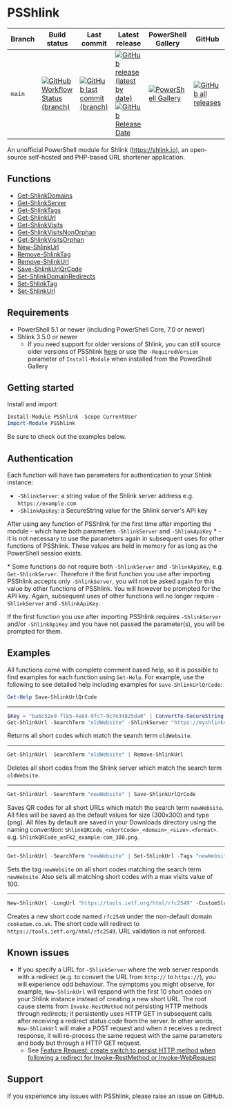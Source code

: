 # PSShlink
| Branch | Build status | Last commit | Latest release | PowerShell Gallery | GitHub |
|-|-|-|-|-|-|
| `main` | [![GitHub Workflow Status (branch)](https://img.shields.io/github/workflow/status/codaamok/PSShlink/Pipeline/main)](https://github.com/codaamok/PSShlink/actions) | [![GitHub last commit (branch)](https://img.shields.io/github/last-commit/codaamok/PSShlink/main?color=blue)](https://github.com/codaamok/PSShlink/commits/main) | [![GitHub release (latest by date)](https://img.shields.io/github/v/release/codaamok/PSShlink?color=blue)](https://github.com/codaamok/PSShlink/releases/latest) [![GitHub Release Date](https://img.shields.io/github/release-date/codaamok/PSShlink?color=blue)](https://github.com/codaamok/PSShlink/releases/latest) | [![PowerShell Gallery](https://img.shields.io/powershellgallery/dt/PSShlink?color=blue)](https://www.powershellgallery.com/packages/PSShlink) | [![GitHub all releases](https://img.shields.io/github/downloads/codaamok/PSShlink/total?color=blue)](https://github.com/codaamok/PSShlink/releases) |


An unofficial PowerShell module for Shlink (https://shlink.io), an open-source self-hosted and PHP-based URL shortener application.

## Functions

- [Get-ShlinkDomains](docs/Get-ShlinkDomains.md)
- [Get-ShlinkServer](docs/Get-ShlinkServer.md)
- [Get-ShlinkTags](docs/Get-ShlinkTags.md)
- [Get-ShlinkUrl](docs/Get-ShlinkUrl.md)
- [Get-ShlinkVisits](docs/Get-ShlinkVisits.md)
- [Get-ShlinkVisitsNonOrphan](docs/Get-ShlinkVisitsNonOrphan.md)
- [Get-ShlinkVisitsOrphan](docs/Get-ShlinkVisitsOrphan.md)
- [New-ShlinkUrl](docs/New-ShlinkUrl.md)
- [Remove-ShlinkTag](docs/Remove-ShlinkTag.md)
- [Remove-ShlinkUrl](docs/Remove-ShlinkUrl.md)
- [Save-ShlinkUrlQrCode](docs/Save-ShlinkUrlQrCode.md)
- [Set-ShlinkDomainRedirects](docs/Set-ShlinkDomainRedirects.md)
- [Set-ShlinkTag](docs/Set-ShlinkTag.md)
- [Set-ShlinkUrl](docs/Set-ShlinkUrl.md)

## Requirements

- PowerShell 5.1 or newer (including PowerShell Core, 7.0 or newer)
- Shlink 3.5.0 or newer
  - If you need support for older versions of Shlink, you can still source older versions of PSShlink [here](https://github.com/codaamok/PSShlink/releases) or use the `-RequiredVersion` parameter of `Install-Module` when installed from the PowerShell Gallery

## Getting started

Install and import:

```powershell
Install-Module PSShlink -Scope CurrentUser
Import-Module PSShlink
```

Be sure to check out the examples below.

## Authentication

Each function will have two parameters for authentication to your Shlink instance:

- `-ShlinkServer`: a string value of the Shlink server address e.g. `https://example.com`
- `-ShlinkApiKey`: a SecureString value for the Shlink server's API key

After using any function of PSShlink for the first time after importing the module - which have both parameters `-ShlinkServer` and `-ShlinkApiKey` * - it is not necessary to use the parameters again in subsequent uses for other functions of PSShlink. These values are held in memory for as long as the PowerShell session exists.

\* Some functions do not require both `-ShlinkServer` and `-ShlinkApiKey`, e.g. `Get-ShlinkServer`. Therefore if the first function you use after importing PSShlink accepts only `-ShlinkServer`, you will not be asked again for this value by other functions of PSShlink. You will however be prompted for the API key. Again, subsequent uses of other functions will no longer require `-ShlinkServer` and `-ShlinkApiKey`.

If the first function you use after importing PSShlink requires `-ShlinkServer` and/or `-ShlinkApiKey` and you have not passed the parameter(s), you will be prompted for them.

## Examples

All functions come with complete comment based help, so it is possible to find examples for each function using `Get-Help`. For example, use the following to see detailed help including examples for `Save-ShlinkUrlQrCode`:

```powershell
Get-Help Save-ShlinkUrlQrCode
```

___

```powershell
$Key = "ba6c52ed-flk5-4e84-9fc7-9c7e34825da0" | ConvertTo-SecureString -AsPlainText -Force
Get-ShlinkUrl -SearchTerm "oldWebsite" -ShlinkServer "https://myshlinkserver.com" -ShlinkApiKey $Key
```

Returns all short codes which match the search term `oldWebsite`.

___

```powershell
Get-ShlinkUrl -SearchTerm "oldWebsite" | Remove-ShlinkUrl
```

Deletes all short codes from the Shlink server which match the search term `oldWebsite`.

___

```powershell
Get-ShlinkUrl -SearchTerm "newWebsite" | Save-ShlinkUrlQrCode
```

Saves QR codes for all short URLs which match the search term `newWebsite`. All files will be saved as the default values for size (300x300) and type (png). All files by default are saved in your Downloads directory using the naming convention: `ShlinkQRCode_<shortCode>_<domain>_<size>.<format>`. e.g. `ShlinkQRCode_asFk2_example-com_300.png`.

___

```powershell
Get-ShlinkUrl -SearchTerm "newWebsite" | Set-ShlinkUrl -Tags "newWebsite" -MaxVisits 100
```

Sets the tag `newWebsite` on all short codes matching the search term `newWebsite`. Also sets all matching short codes with a max visits value of 100.
___

```powershell
New-ShlinkUrl -LongUrl "https://tools.ietf.org/html/rfc2549" -CustomSlug "rfc2549" -Domain "cookadam.co.uk" -DoNotValidateUrl
```

Creates a new short code named `rfc2549` under the non-default domain `cookadam.co.uk`. The short code will redirect to `https://tools.ietf.org/html/rfc2549`. URL validation is not enforced.

## Known issues

- If you specify a URL for `-ShlinkServer` where the web server responds with a redirect (e.g. to convert the URL from `http://` to `https://`), you will experience odd behaviour. The symptoms you might observe, for example, `New-ShlinkUrl` will respond with the first 10 short codes on your Shlink instance instead of creating a new short URL. The root cause stems from `Invoke-RestMethod` not persisting HTTP methods through redirects; it persistently uses HTTP GET in subsequent calls after receiving a redirect status code from the server. In other words, `New-ShlinkUrl` will make a POST request and when it receives a redirect response, it will re-process the same request with the same parameters and body but through a HTTP GET request. 
  - See [Feature Request: create switch to persist HTTP method when following a redirect for Invoke-RestMethod or Invoke-WebRequest](https://github.com/PowerShell/PowerShell/issues/14531)

## Support

If you experience any issues with PSShlink, please raise an issue on GitHub.
